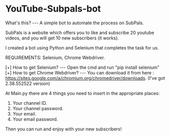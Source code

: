 # YouTube-Subpals-bot
What's this? --- A simple bot to automate the process on SubPals.

SubPals is a website which offers you to like and subscribe 20 youtube videos, and you will get 10 new subscribers (it works).

I created a bot using Python and Selenium that completes the task for us.



REQUIREMENTS: Selenium, Chrome Webdriver.

   [+] How to get Selenium? --- Open the cmd and run "pip install selenium"
   [+] How to get Chrome Webdriver? --- You can download it from here : https://sites.google.com/a/chromium.org/chromedriver/downloads.
      (I've got 2.38.552522 version)



At Main.py there are 4 things you need to insert in the appropriate places:
1) Your channel ID.
2) Your channel password.
3) Your email.
4) Your email password.

Then you can run and enjoy with your new subscribers!
